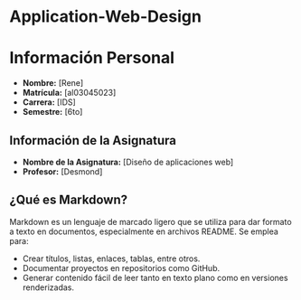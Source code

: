 # Application-Web-Design

# Información Personal

- **Nombre:** [Rene]
- **Matrícula:** [al03045023]
- **Carrera:** [IDS]
- **Semestre:** [6to]

## Información de la Asignatura

- **Nombre de la Asignatura:** [Diseño de aplicaciones web]
- **Profesor:** [Desmond]

## ¿Qué es Markdown?

Markdown es un lenguaje de marcado ligero que se utiliza para dar formato a texto en documentos, especialmente en archivos README. Se emplea para:
- Crear títulos, listas, enlaces, tablas, entre otros.
- Documentar proyectos en repositorios como GitHub.
- Generar contenido fácil de leer tanto en texto plano como en versiones renderizadas.
